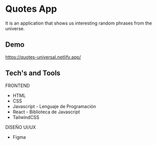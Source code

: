 # Quotes App

It is an application that shows us interesting random phrases from the universe.



## Demo

https://quotes-universal.netlify.app/


## Tech's and Tools
FRONTEND
- HTML
- CSS
- Javascript - Lenguaje de Programación
- React - Biblioteca de Javascript
- TailwindCSS

DISEÑO UI/UX
- Figma